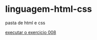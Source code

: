 # linguagem-html-css
 pasta de html e css

<a href="https://pedrogomesalcantara.github.io/linguagem-html-css/exercicios/ex008/
"> executar o exercicio 008</a>

